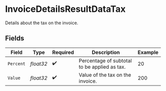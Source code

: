 # InvoiceDetailsResultDataTax

Details about the tax on the invoice.


## Fields

| Field                                        | Type                                         | Required                                     | Description                                  | Example                                      |
| -------------------------------------------- | -------------------------------------------- | -------------------------------------------- | -------------------------------------------- | -------------------------------------------- |
| `Percent`                                    | *float32*                                    | :heavy_check_mark:                           | Percentage of subtotal to be applied as tax. | 20                                           |
| `Value`                                      | *float32*                                    | :heavy_check_mark:                           | Value of the tax on the invoice.             | 200                                          |